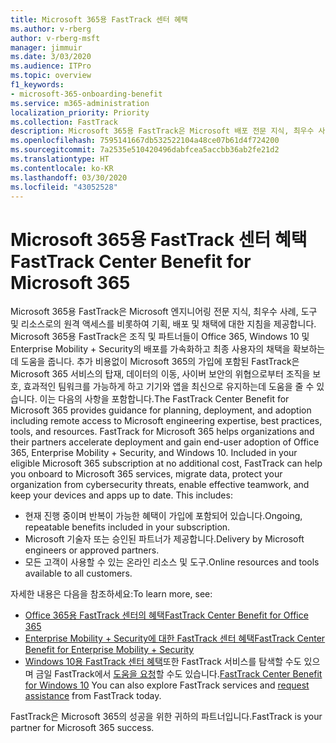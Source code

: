 ```yaml
---
title: Microsoft 365용 FastTrack 센터 혜택
ms.author: v-rberg
author: v-rberg-msft
manager: jimmuir
ms.date: 3/03/2020
ms.audience: ITPro
ms.topic: overview
f1_keywords:
- microsoft-365-onboarding-benefit
ms.service: m365-administration
localization_priority: Priority
ms.collection: FastTrack
description: Microsoft 365용 FastTrack은 Microsoft 배포 전문 지식, 최우수 사례, 도구 및 리소스로의 원격 액세스를 비롯하여 기획, 배포 및 채택에 대한 지침을 제공합니다.   Microsoft 365용 FastTrack은 조직 및 파트너들이 Office 365, Windows 10 및 Enterprise Mobility + Security의 배포를 가속화하고 최종 사용자의 채택을 확보하는데 도움을 줍니다.
ms.openlocfilehash: 7595141667db532522104a48ce07b61d4f724200
ms.sourcegitcommit: 7a2535e510420496dabfcea5accbb36ab2fe21d2
ms.translationtype: HT
ms.contentlocale: ko-KR
ms.lasthandoff: 03/30/2020
ms.locfileid: "43052528"
---
```

# <a name="fasttrack-center-benefit-for-microsoft-365"></a><span data-ttu-id="d22b9-104">Microsoft 365용 FastTrack 센터 혜택</span><span class="sxs-lookup"><span data-stu-id="d22b9-104">FastTrack Center Benefit for Microsoft 365</span></span>

<span data-ttu-id="d22b9-p102">Microsoft 365용 FastTrack은 Microsoft 엔지니어링 전문 지식, 최우수 사례, 도구 및 리소스로의 원격 액세스를 비롯하여 기획, 배포 및 채택에 대한 지침을 제공합니다.   Microsoft 365용 FastTrack은 조직 및 파트너들이 Office 365, Windows 10 및 Enterprise Mobility + Security의 배포를 가속화하고 최종 사용자의 채택을 확보하는데 도움을 줍니다. 추가 비용없이 Microsoft 365의 가입에 포함된 FastTrack은 Microsoft 365 서비스의 탑재, 데이터의 이동, 사이버 보안의 위협으로부터 조직을 보호, 효과적인 팀워크를 가능하게 하고 기기와 앱을 최신으로 유지하는데 도움을 줄 수 있습니다. 이는 다음의 사항을 포함합니다.</span><span class="sxs-lookup"><span data-stu-id="d22b9-p102">The FastTrack Center Benefit for Microsoft 365 provides guidance for planning, deployment, and adoption including remote access to Microsoft engineering expertise, best practices, tools, and resources. FastTrack for Microsoft 365 helps organizations and their partners accelerate deployment and gain end-user adoption of Office 365, Enterprise Mobility + Security, and Windows 10. Included in your eligible Microsoft 365 subscription at no additional cost, FastTrack can help you onboard to Microsoft 365 services, migrate data, protect your organization from cybersecurity threats, enable effective teamwork, and keep your devices and apps up to date. This includes:</span></span>

- <span data-ttu-id="d22b9-109">현재 진행 중이며 반복이 가능한 혜택이 가입에 포함되어 있습니다.</span><span class="sxs-lookup"><span data-stu-id="d22b9-109">Ongoing, repeatable benefits included in your subscription.</span></span>
- <span data-ttu-id="d22b9-110">Microsoft 기술자 또는 승인된 파트너가 제공합니다.</span><span class="sxs-lookup"><span data-stu-id="d22b9-110">Delivery by Microsoft engineers or approved partners.</span></span>
- <span data-ttu-id="d22b9-111">모든 고객이 사용할 수 있는 온라인 리소스 및 도구.</span><span class="sxs-lookup"><span data-stu-id="d22b9-111">Online resources and tools available to all customers.</span></span>
  
<span data-ttu-id="d22b9-112">자세한 내용은 다음을 참조하세요:</span><span class="sxs-lookup"><span data-stu-id="d22b9-112">To learn more, see:</span></span>

- [<span data-ttu-id="d22b9-113">Office 365용 FastTrack 센터의 혜택</span><span class="sxs-lookup"><span data-stu-id="d22b9-113">FastTrack Center Benefit for Office 365</span></span>](O365-fasttrack-benefit-for-office-365.md) 
- [<span data-ttu-id="d22b9-114">Enterprise Mobility + Security에 대한 FastTrack 센터 혜택</span><span class="sxs-lookup"><span data-stu-id="d22b9-114">FastTrack Center Benefit for Enterprise Mobility + Security</span></span>](EMS-fasttrack-benefit-for-EMS.md)
- <span data-ttu-id="d22b9-115">[Windows 10용 FastTrack 센터 혜택](Win-10-fasttrack-benefit-for-Windows-10.md)또한 FastTrack 서비스를 탐색할 수도 있으며 금일 FastTrack에서 [도움을 요청](https://go.microsoft.com/fwlink/p/?LinkId=2003903)할 수도 있습니다.</span><span class="sxs-lookup"><span data-stu-id="d22b9-115">[FastTrack Center Benefit for Windows 10](Win-10-fasttrack-benefit-for-Windows-10.md) You can also explore FastTrack services and [request assistance](https://go.microsoft.com/fwlink/p/?LinkId=2003903) from FastTrack today.</span></span>

<span data-ttu-id="d22b9-116">FastTrack은 Microsoft 365의 성공을 위한 귀하의 파트너입니다.</span><span class="sxs-lookup"><span data-stu-id="d22b9-116">FastTrack is your partner for Microsoft 365 success.</span></span>
  